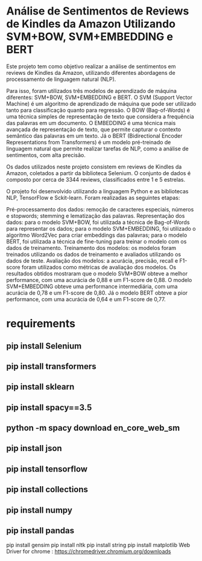 # Análise de Sentimentos de Reviews de Kindles da Amazon Utilizando SVM+BOW, SVM+EMBEDDING e BERT

Este projeto tem como objetivo realizar a análise de sentimentos em reviews de Kindles da Amazon, utilizando diferentes abordagens de processamento de linguagem natural (NLP).

Para isso, foram utilizados três modelos de aprendizado de máquina diferentes: SVM+BOW, SVM+EMBEDDING e BERT. O SVM (Support Vector Machine) é um algoritmo de aprendizado de máquina que pode ser utilizado tanto para classificação quanto para regressão. O BOW (Bag-of-Words) é uma técnica simples de representação de texto que considera a frequência das palavras em um documento. O EMBEDDING é uma técnica mais avançada de representação de texto, que permite capturar o contexto semântico das palavras em um texto. Já o BERT (Bidirectional Encoder Representations from Transformers) é um modelo pré-treinado de linguagem natural que permite realizar tarefas de NLP, como a análise de sentimentos, com alta precisão.

Os dados utilizados neste projeto consistem em reviews de Kindles da Amazon, coletados a partir da biblioteca Selenium. O conjunto de dados é composto por cerca de 3344 reviews, classificados entre 1 e 5 estrelas.

O projeto foi desenvolvido utilizando a linguagem Python e as bibliotecas NLP, TensorFlow e Sckit-learn. Foram realizadas as seguintes etapas:

Pré-processamento dos dados: remoção de caracteres especiais, números e stopwords; stemming e lematização das palavras.
Representação dos dados: para o modelo SVM+BOW, foi utilizada a técnica de Bag-of-Words para representar os dados; para o modelo SVM+EMBEDDING, foi utilizado o algoritmo Word2Vec para criar embeddings das palavras; para o modelo BERT, foi utilizada a técnica de fine-tuning para treinar o modelo com os dados de treinamento.
Treinamento dos modelos: os modelos foram treinados utilizando os dados de treinamento e avaliados utilizando os dados de teste.
Avaliação dos modelos: a acurácia, precisão, recall e F1-score foram utilizados como métricas de avaliação dos modelos.
Os resultados obtidos mostraram que o modelo SVM+BOW obteve a melhor performance, com uma acurácia de 0,88 e um F1-score de 0,88. O modelo SVM+EMBEDDING obteve uma performance intermediária, com uma acurácia de 0,78 e um F1-score de 0,80. Já o modelo BERT obteve a pior performance, com uma acurácia de 0,64 e um F1-score de 0,77.

# requirements
## pip install Selenium
## pip install  transformers
## pip install sklearn
## pip install spacy==3.5
## python -m spacy download en_core_web_sm
## pip install json
## pip install tensorflow
## pip install collections
## pip install numpy 
## pip install pandas
pip install gensim
pip install nltk
pip install string
pip install matplotlib
Web Driver for chrome : https://chromedriver.chromium.org/downloads
